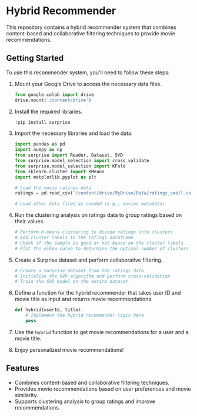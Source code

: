 # Hybrid Recommender

This repository contains a hybrid recommender system that combines content-based and collaborative filtering techniques to provide movie recommendations. 

## Getting Started

To use this recommender system, you'll need to follow these steps:

1. Mount your Google Drive to access the necessary data files.
   ```python
   from google.colab import drive
   drive.mount('/content/drive')
   ```

2. Install the required libraries.
   ```python
   !pip install surprise
   ```

3. Import the necessary libraries and load the data.
   ```python
   import pandas as pd
   import numpy as np
   from surprise import Reader, Dataset, SVD
   from surprise.model_selection import cross_validate
   from surprise.model_selection import KFold
   from sklearn.cluster import KMeans
   import matplotlib.pyplot as plt

   # Load the movie ratings data
   ratings = pd.read_csv('/content/drive/MyDrive/Data/ratings_small.csv')

   # Load other data files as needed (e.g., movies metadata)
   ```

4. Run the clustering analysis on ratings data to group ratings based on their values.
   ```python
   # Perform K-means clustering to divide ratings into clusters
   # Add cluster labels to the ratings dataframe
   # Check if the sample is good or not based on the cluster labels
   # Plot the elbow curve to determine the optimal number of clusters
   ```

5. Create a Surprise dataset and perform collaborative filtering.
   ```python
   # Create a Surprise dataset from the ratings data
   # Initialize the SVD algorithm and perform cross-validation
   # Train the SVD model on the entire dataset
   ```

6. Define a function for the hybrid recommender that takes user ID and movie title as input and returns movie recommendations.
   ```python
   def hybrid(userId, title):
       # Implement the hybrid recommender logic here
       pass
   ```

7. Use the `hybrid` function to get movie recommendations for a user and a movie title.

8. Enjoy personalized movie recommendations!

## Features

- Combines content-based and collaborative filtering techniques.
- Provides movie recommendations based on user preferences and movie similarity.
- Supports clustering analysis to group ratings and improve recommendations.

